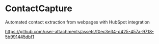 # ContactCapture
Automated contact extraction from webpages with HubSpot integration



https://github.com/user-attachments/assets/f0ec3e34-d425-457a-9718-5b991445dbf1

